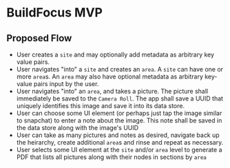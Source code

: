 # BuildFocus MVP

## Proposed Flow

- User creates a `site` and may optionally add metadata as arbitrary key value pairs.
- User navigates "into" a `site` and creates an `area`. A `site` can have one or more `area`s. An `area` may also have optional metadata as arbitrary key-value pairs input by the user.
- User navigates "into" an `area`, and takes a picture. The picture shall immediately be saved to the `Camera Roll`. The app shall save a UUID that uniquely identifies this image and save it into its data store.
- User can choose some UI element (or perhaps just tap the image similar to snapchat) to enter a note about the image. This note shall be saved in the data store along with the image's UUID
- User can take as many pictures and notes as desired, navigate back up the heirarchy, create additional `area`s and rinse and repeat as necessary.
- User selects some UI element at the `site` and/or `area` level to generate a PDF that lists all pictures along with their nodes in sections by `area`
